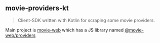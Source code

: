 ## movie-providers-kt
> Client-SDK written with Kotlin for scraping some movie providers.

Main project is [movie-web](https://github.com/movie-web/providers) which has a JS library named [@movie-web/providers](https://www.npmjs.com/package/@movie-web/providers)
